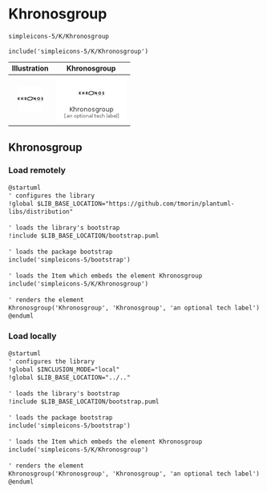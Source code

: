 # Khronosgroup


```text
simpleicons-5/K/Khronosgroup
```

```text
include('simpleicons-5/K/Khronosgroup')
```



| Illustration | Khronosgroup |
| :---: | :---: |
| ![illustration for Illustration](../../simpleicons-5/K/Khronosgroup.png) | ![illustration for Khronosgroup](../../simpleicons-5/K/Khronosgroup.Local.png) |




## Khronosgroup

### Load remotely
```plantuml
@startuml
' configures the library
!global $LIB_BASE_LOCATION="https://github.com/tmorin/plantuml-libs/distribution"

' loads the library's bootstrap
!include $LIB_BASE_LOCATION/bootstrap.puml

' loads the package bootstrap
include('simpleicons-5/bootstrap')

' loads the Item which embeds the element Khronosgroup
include('simpleicons-5/K/Khronosgroup')

' renders the element
Khronosgroup('Khronosgroup', 'Khronosgroup', 'an optional tech label')
@enduml
```

### Load locally
```plantuml
@startuml
' configures the library
!global $INCLUSION_MODE="local"
!global $LIB_BASE_LOCATION="../.."

' loads the library's bootstrap
!include $LIB_BASE_LOCATION/bootstrap.puml

' loads the package bootstrap
include('simpleicons-5/bootstrap')

' loads the Item which embeds the element Khronosgroup
include('simpleicons-5/K/Khronosgroup')

' renders the element
Khronosgroup('Khronosgroup', 'Khronosgroup', 'an optional tech label')
@enduml
```

